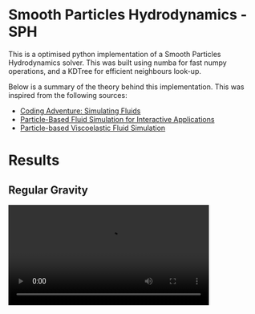 # Smooth Particles Hydrodynamics - SPH

This is a optimised python implementation of a Smooth Particles Hydrodynamics solver. 
This was built using numba for fast numpy operations, and a KDTree for efficient neighbours look-up. 

Below is a summary of the theory behind this implementation. This was inspired from the following sources: 

- [Coding Adventure: Simulating Fluids](https://www.youtube.com/watch?v=rSKMYc1CQHE&t=2402s)
- [Particle-Based Fluid Simulation for Interactive Applications](https://matthias-research.github.io/pages/publications/sca03.pdf)
- [Particle-based Viscoelastic Fluid Simulation](http://www.ligum.umontreal.ca/Clavet-2005-PVFS/pvfs.pdf)

# Results

## Regular Gravity

<video width="400" src="assets/classical1.mp4"/>

## Moving Gravity 

<video width="400" src="assets/movinggravity1.mp4"/>

## Dam Break

<video width="400" src="assets/dambreak2.mp4"/>

# SPH Fundamentals

In Smooth Particles Hydrodynamics (SPH), fluid properties are carried by discrete particles. Any field quantity $A$ at a position $\mathbf{r}$ is interpolated by summing contributions from neighboring particles $j$, weighted by a smoothing kernel $W$ with a characteristic smoothing radius $h$:

$$
A_S(\mathbf{r}) = \sum_{j} m_j \frac{A_j}{\rho_j} W(\mathbf{r} - \mathbf{r}_j, h)
$$

where $m_j$ is the mass (assumed constant and equal for all particles in the code), $\rho_j$ is the density, and $A_j$ is the quantity value at particle $j$'s position $\mathbf{r}_j$.

#### Density Calculation

The density $\rho_i$ for particle $i$ is computed by applying the SPH summation rule with $A=\rho$:

$$
\rho_i = \sum_{j} m_j W(\mathbf{r}_i - \mathbf{r}_j, h)
$$

We use the `` `spiky_kernel_pow2` `` as the density kernel.

#### Governing Equations

The motion of each particle $i$ is governed by Newton's second law, adapted from the Navier-Stokes momentum equation. The acceleration $\mathbf{a}_i$ is determined by the sum of forces $\mathbf{f}_i$ acting on the particle, divided by its density:

$$
\mathbf{a}_i = \frac{d\mathbf{v}_i}{dt} = \frac{\mathbf{f}_i}{\rho_i} = \frac{\mathbf{f}_i^{\text{pressure}} + \mathbf{f}_i^{\text{viscosity}} + \mathbf{f}_i^{\text{external}}}{\rho_i}
$$

### Force Computation

#### Pressure Force

Pressure $p$ is calculated from density using a modified ideal gas equation to maintain a target density $\rho_0$:

$$
p_i = k (\rho_i - \rho_0)
$$

where $k$ is a stiffness constant. The pressure force is computed symmetrically to ensure momentum conservation:

```math
\mathbf{f}_i^{\text{pressure}} = -\sum_{j} m_j \frac{p_i + p_j}{2\rho_j} \nabla W_{\text{spiky}}(\mathbf{r}_i - \mathbf{r}_j, h)
```

#### Near Pressure Anti-Clustering

To prevent unrealistic particle clustering, a second pressure term, derived from a *near-density* $\rho^{\text{near}}$, is introduced, following the "double density relaxation" concept. This near-density uses the sharper cubic kernel $W_{\text{spiky}}$, emphasizing very close neighbors:

$$
\rho_{i}^{\text{near}} = \sum_{j} (1 - r_{ij}/h)^3
$$

The corresponding near-pressure $P^{\text{near}}$ is designed to be purely repulsive by having a zero rest density:

$$
p_{i}^{\text{near}} = k^{\text{near}} \rho_{i}^{\text{near}}
$$

where $k^{\text{near}}$ is a separate stiffness parameter. This near-pressure adds to the standard pressure force, typically using the gradient of the same cubic kernel $W_{\text{spiky}}$:

```math
\mathbf{f}_i^{\text{nearpressure}} = -\sum_{j} m_j \frac{p_i^{\text{near}} + p_j^{\text{near}}}{2\rho_j} \nabla W_{\text{spiky}}(\mathbf{r}_i - \mathbf{r}_j, h)
```

The total pressure force acting on particle $i$ is the sum $\mathbf{f}_i^{\text{pressure}} + \mathbf{f}_i^{\text{nearpressure}}$. This approach ensures a more uniform particle distribution and contributes to emergent surface tension effects.

#### Viscosity Force

Viscosity models the internal friction of the fluid. The force is calculated based on velocity differences between particles:

```math
\mathbf{f}_i^{\text{viscosity}} = \mu \sum_{j} m_j \frac{\mathbf{v}_j - \mathbf{v}_i}{\rho_j} \nabla^2 W_{\text{viscosity}}(\mathbf{r}_i - \mathbf{r}_j, h)
```

where $\mu$ is the viscosity coefficient. The final force is divided by $\rho_i$ (implicitly, as it directly adds to velocity scaled by $\Delta t$).

#### External Forces

Gravity is applied as a constant downward acceleration in `` `external_forces` ``: $\mathbf{f}_i^{\text{external}} = \rho_i \mathbf{g}$.

### Smoothing Kernels

We employ several kernels with radius $h$:

* **Poly6 Kernel**: Used for viscosity
    ```math
    W_{\text{poly6}}(r,h) = \frac{315}{64\pi h^9} (h^2 - r^2)^3, \quad 0 \le r \le h
    ```
* **Spiky Kernel (pow3)**: Used for near-density calculation.
    ```math
    W_{\text{spiky}}(r,h) = \frac{15}{\pi h^6} (h - r)^3, \quad 0 \le r \le h
    ```
    Its gradient is used for near-pressure force.
* **Spiky Kernel (pow2)**: Used for standard density calculation. Not explicitly in the paper, but analogous.
    ```math
    W_{\text{spiky\_p2}}(r,h) = \frac{6}{\pi h^4} (h - r)^2, \quad 0 \le r \le h
    ```
    Its gradient is used for standard pressure force.

with $r = ||\mathbf{r}_i - \mathbf{r}_j||$.

### Numerical Integration

Particle positions and velocities are updated over time steps $\Delta t$ using an explicit Euler integration scheme. Finally, collision handling with boundaries is applied after the position update using symmetric collisions with a damping factor.
